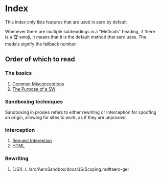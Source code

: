 # Index

This index only lists features that are used in aero by default

Whenever there are multiple subheadings in a "Methods" heading, if there is a 🏆 emoji, it means that it is the default method that aero uses. The medals signify the fallback number.

## Order of which to read

### The basics

1. [Common Misconceptions](./Common%20Misconceptions.md)
2. [The Purpose of a SW](./The%20Purpose%20of%20a%20SW.md)

### Sandboxing techniques

Sandboxing in proxies refers to either rewriting or interception for spoofing an origin, allowing for sites to work, as if they are unproxied

### Interception

1. [Request Intereption](./Request%20Interception.md)
2. [HTML](../)

### Rewriting

1. [JS](../../src/AeroSandbox/docs/JS/Scoping.md#aero-gel
